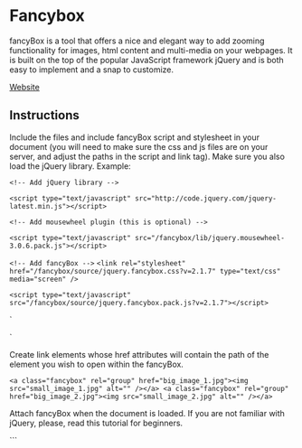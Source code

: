 # Fancybox

fancyBox is a tool that offers a nice and elegant way to add zooming functionality for images, html content and multi-media on your webpages. It is built on the top of the popular JavaScript framework jQuery and is both easy to implement and a snap to customize.

[Website](http://fancyapps.com/fancybox/)


## Instructions
Include the files and include fancyBox script and stylesheet in your document (you will need to make sure the css and js files are on your server, and adjust the paths in the script and link tag). Make sure you also load the jQuery library. Example:

`<!-- Add jQuery library -->`

`<script type="text/javascript" src="http://code.jquery.com/jquery-latest.min.js"></script>`

`<!-- Add mousewheel plugin (this is optional) -->`

`<script type="text/javascript" src="/fancybox/lib/jquery.mousewheel-3.0.6.pack.js"></script>`

`<!-- Add fancyBox -->`
`<link rel="stylesheet" href="/fancybox/source/jquery.fancybox.css?v=2.1.7" type="text/css" media="screen" />`

`<script type="text/javascript" src="/fancybox/source/jquery.fancybox.pack.js?v=2.1.7"></script>`

`<!-- Optionally add helpers - button, thumbnail and/or media -->
<link rel="stylesheet" href="/fancybox/source/helpers/jquery.fancybox-buttons.css?v=1.0.5" type="text/css" media="screen" />
<script type="text/javascript" src="/fancybox/source/helpers/jquery.fancybox-buttons.js?v=1.0.5"></script>
<script type="text/javascript" src="/fancybox/source/helpers/jquery.fancybox-media.js?v=1.0.6"></script>
<link rel="stylesheet" href="/fancybox/source/helpers/jquery.fancybox-thumbs.css?v=1.0.7" type="text/css" media="screen" />
<script type="text/javascript" src="/fancybox/source/helpers/jquery.fancybox-thumbs.js?v=1.0.7"></script>`

Create link elements whose href attributes will contain the path of the element you wish to open within the fancyBox.

`<a class="fancybox" rel="group" href="big_image_1.jpg"><img src="small_image_1.jpg" alt="" /></a>
<a class="fancybox" rel="group" href="big_image_2.jpg"><img src="small_image_2.jpg" alt="" /></a>`	

Attach fancyBox when the document is loaded. If you are not familiar with jQuery, please, read this tutorial for beginners.

``<script type="text/javascript">
	$(document).ready(function() {
		$(".fancybox").fancybox();
	});
</script>`